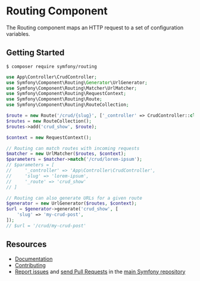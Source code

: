 Routing Component
=================

The Routing component maps an HTTP request to a set of configuration variables.

Getting Started
---------------

```
$ composer require symfony/routing
```

```php
use App\Controller\CrudController;
use Symfony\Component\Routing\Generator\UrlGenerator;
use Symfony\Component\Routing\Matcher\UrlMatcher;
use Symfony\Component\Routing\RequestContext;
use Symfony\Component\Routing\Route;
use Symfony\Component\Routing\RouteCollection;

$route = new Route('/crud/{slug}', ['_controller' => CrudController::class]);
$routes = new RouteCollection();
$routes->add('crud_show', $route);

$context = new RequestContext();

// Routing can match routes with incoming requests
$matcher = new UrlMatcher($routes, $context);
$parameters = $matcher->match('/crud/lorem-ipsum');
// $parameters = [
//     '_controller' => 'App\Controller\CrudController',
//     'slug' => 'lorem-ipsum',
//     '_route' => 'crud_show'
// ]

// Routing can also generate URLs for a given route
$generator = new UrlGenerator($routes, $context);
$url = $generator->generate('crud_show', [
    'slug' => 'my-crud-post',
]);
// $url = '/crud/my-crud-post'
```

Resources
---------

  * [Documentation](https://symfony.com/doc/current/routing.html)
  * [Contributing](https://symfony.com/doc/current/contributing/index.html)
  * [Report issues](https://github.com/symfony/symfony/issues) and
    [send Pull Requests](https://github.com/symfony/symfony/pulls)
    in the [main Symfony repository](https://github.com/symfony/symfony)
